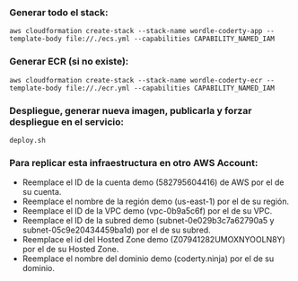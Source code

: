 ### Generar todo el stack:
```
aws cloudformation create-stack --stack-name wordle-coderty-app --template-body file://./ecs.yml --capabilities CAPABILITY_NAMED_IAM
```

### Generar ECR (si no existe):
```
aws cloudformation create-stack --stack-name wordle-coderty-ecr --template-body file://./ecr.yml --capabilities CAPABILITY_NAMED_IAM
```

### Despliegue, generar nueva imagen, publicarla y forzar despliegue en el servicio:
```
deploy.sh
```

### Para replicar esta infraestructura en otro AWS Account:

- Reemplace el ID de la cuenta demo (582795604416) de AWS por el de su cuenta.
- Reemplace el nombre de la región demo (us-east-1) por el de su región.
- Reemplace el ID de la VPC demo (vpc-0b9a5c6f) por el de su VPC.
- Reemplace el ID de la subred demo (subnet-0e029b3c7a62790a5 y subnet-05c9e20434459ba1d) por el de su subred.
- Reemplace el id del Hosted Zone demo (Z07941282UMOXNYOOLN8Y) por el de su Hosted Zone.
- Reemplace el nombre del dominio demo (coderty.ninja) por el de su dominio.
